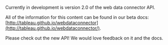 Currently in development is version 2.0 of the web data connector API. 

All of the information for this content can be found in our beta docs: [http://tableau.github.io/webdataconnector](http://tableau.github.io/webdataconnector/).

Please check out the new API! We would love feedback on it and the docs.
